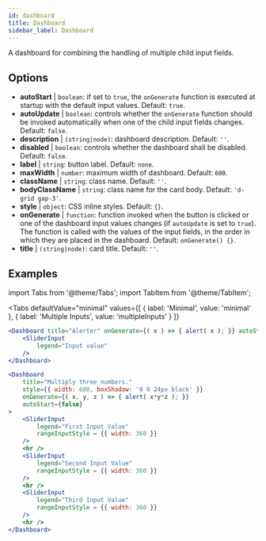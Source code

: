 ```yaml
--- 
id: dashboard 
title: Dashboard
sidebar_label: Dashboard 
---
```


A dashboard for combining the handling of multiple child input fields.

## Options

* __autoStart__ | `boolean`: if set to `true`, the `onGenerate` function is executed at startup with the default input values. Default: `true`.
* __autoUpdate__ | `boolean`: controls whether the `onGenerate` function should be invoked automatically when one of the child input fields changes. Default: `false`.
* __description__ | `(string|node)`: dashboard description. Default: `''`.
* __disabled__ | `boolean`: controls whether the dashboard shall be disabled. Default: `false`.
* __label__ | `string`: button label. Default: `none`.
* __maxWidth__ | `number`: maximum width of dashboard. Default: `600`.
* __className__ | `string`: class name. Default: `''`.
* __bodyClassName__ | `string`: class name for the card body. Default: `'d-grid gap-3'`.
* __style__ | `object`: CSS inline styles. Default: `{}`.
* __onGenerate__ | `function`: function invoked when the button is clicked or one of the dashboard input values changes (if `autoUpdate` is set to `true`). The function is called with the values of the input fields, in the order in which they are placed in the dashboard. Default: `onGenerate() {}`.
* __title__ | `(string|node)`: card title. Default: `''`.


## Examples

import Tabs from '@theme/Tabs';
import TabItem from '@theme/TabItem';

<Tabs
    defaultValue="minimal"
    values={[
        { label: 'Minimal', value: 'minimal' },
        { label: 'Multiple Inputs', value: 'multipleInputs' }
    ]}
>

<TabItem value="minimal"> 

```jsx live
<Dashboard title="Alerter" onGenerate={( x ) => { alert( x ); }} autoStart={false} >
    <SliderInput
        legend="Input value"
    />
</Dashboard>
```

</TabItem>

<TabItem value="multipleInputs" > 

```jsx live
<Dashboard 
    title="Multiply three numbers."
    style={{ width: 600, boxShadow: '0 0 24px black' }}
    onGenerate={( x, y, z ) => { alert( x*y*z ); }} 
    autoStart={false} 
>
    <SliderInput
        legend="First Input Value"
        rangeInputStyle = {{ width: 360 }}
    />
    <hr />
    <SliderInput
        legend="Second Input Value"
        rangeInputStyle = {{ width: 360 }}
    />
    <hr />
    <SliderInput
        legend="Third Input Value"
        rangeInputStyle = {{ width: 360 }}
    />
    <hr />
</Dashboard>
```

</TabItem>

</Tabs>
